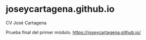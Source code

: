 # joseycartagena.github.io
CV José Cartagena

Prueba final del primer módulo.
https://joseycartagena.github.io/
